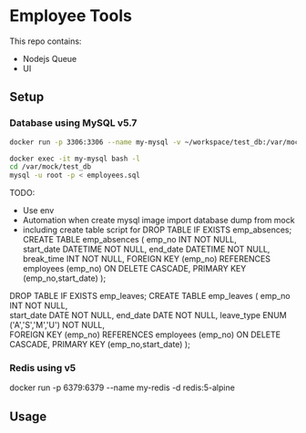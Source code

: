 # Employee Tools

This repo contains:
* Nodejs Queue
* UI

## Setup

### Database using MySQL v5.7

```bash
docker run -p 3306:3306 --name my-mysql -v ~/workspace/test_db:/var/mock/test_db -e MYSQL_ROOT_PASSWORD=my-secret-pw -d mysql:5

docker exec -it my-mysql bash -l
cd /var/mock/test_db
mysql -u root -p < employees.sql
```
TODO:
- Use env
- Automation when create mysql image import database dump from mock
- including create table script for
DROP TABLE IF EXISTS emp_absences;
CREATE TABLE emp_absences (
    emp_no       INT              NOT NULL,  
    start_date   DATETIME         NOT NULL,
    end_date     DATETIME         NOT NULL,
    break_time   INT              NOT NULL,
    FOREIGN KEY (emp_no)  REFERENCES employees   (emp_no)  ON DELETE CASCADE,
    PRIMARY KEY (emp_no,start_date)
);

DROP TABLE IF EXISTS emp_leaves;
CREATE TABLE emp_leaves (
    emp_no       INT                      NOT NULL,  
    start_date   DATE                     NOT NULL,
    end_date     DATE                     NOT NULL,
    leave_type   ENUM ('A','S','M','U')   NOT NULL,    
    FOREIGN KEY (emp_no)  REFERENCES employees   (emp_no)  ON DELETE CASCADE,
    PRIMARY KEY (emp_no,start_date)
);

### Redis using v5
docker run -p 6379:6379 --name my-redis -d redis:5-alpine

## Usage
